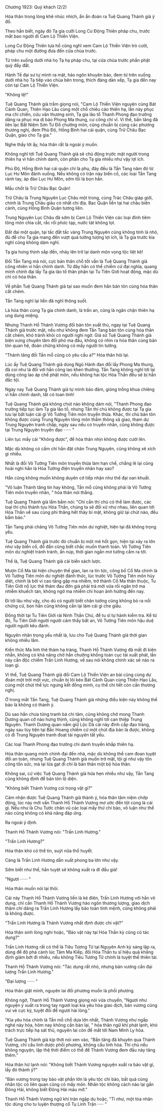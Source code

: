 




Chương 1923: Quý khách (2/2)


Hóa thân trong lòng khẽ nhúc nhích, ẩn ẩn đoán ra Tuệ Quang Thánh giả ý đồ.

Theo hắn biết, ngày đó Tạ gia cưỡi Long Cư Động Thiên pháp chu, trước mắt bao người đi Cam Lộ Thiền Viện.

Long Cư Động Thiên tựa hồ cũng nghĩ xem Cam Lộ Thiền Viện trò cười, pháp chu một đường đưa đến cửa chùa trước.

Từ trên xuống dưới nhà họ Tạ hạ pháp chu, tại cửa chùa trước phần phật quỳ đầy đất.

Hành Tế đại sư tự mình ra mặt, hảo ngôn khuyên bảo, đem từ trên xuống dưới nhà họ Tạ tiếp vào chùa bên trong, thích đáng dàn xếp, Tạ gia đến nay còn tại Cam Lộ Thiền Viện.

"Không tệ!"

Tuệ Quang Thánh giả trầm giọng nói, "Cam Lộ Thiền Viện nguyện cùng Bát Cảnh Quan, Thiên Hạo Lâu cùng một chỗ chiêu cáo thiên hạ, lần này phục ma chi chiến, cứu vãn thương sinh, Tạ gia lão tổ Thanh Phong đạo trưởng dâng ra phục ma dị bảo Phong Ma thung, cư công chí vĩ. Vì thế, bần tăng đã liên lạc Bất Niệm Sơn Tư Đồ chưởng môn, cũng chuẩn bị cùng các phương thương nghị, đem Phù Độ, Hồng Bình hai cái quận, cùng Trữ Châu Bạc Quận, giao cho Tạ gia."

Nghe thấy lời ấy, hóa thân rất là ngoài ý muốn.

Không nghĩ tới Tuệ Quang Thánh giả sẽ chủ động trước mặt người trong thiên hạ vì hắn chính danh, còn phân cho Tạ gia nhiều như vậy lợi ích.

Phù Độ, Hồng Bình hai cái quận chỉ là phụ, đây đều là Tần Tang năm đó từ Lục Hư Môn đánh xuống. Nếu không có trận này biến cố, các loại Tần Tang rảnh tay, áp đảo Lục Hư Môn, sớm tối là bọn hắn.

Mấu chốt là Trữ Châu Bạc Quận!

Trữ Châu là Trung Nguyên Lục Châu một trong, cùng Trác Châu giáp giới, chính là Trung Châu giàu có nhất chi địa. Bạc Quận liền tại hai châu biên cảnh, cùng Hồng Bình Quận tương liên.

Trung Nguyên Lục Châu đã sớm bị Cam Lộ Thiền Viện các loại đỉnh tiêm tông môn chia cắt, rắc rối phức tạp, nước tát không lọt.

Đất đai một quận, tại tấc đất tấc vàng Trung Nguyên cũng không tính là nhỏ, đủ để cho Tạ gia mang đến vượt quá tưởng tượng lợi ích, là Tạ gia trước kia nghĩ cũng không dám nghĩ.

Tạ gia hưng thịnh sắp đến, nhảy lên trở lại danh môn vọng tộc liệt kê!

Đối Tần Tang mà nói, cực bản thân chỗ tốt vẫn là Tuệ Quang Thánh giả công nhiên vì hắn chính danh. Từ đây hắn có thể chiếm cứ đại nghĩa, quang minh chính đại lấy Tạ gia lão tổ thân phận tại Tu Tiên Giới hoạt động, mặc dù chỉ có hóa thân.

Về phần Tuệ Quang Thánh giả tại sao muốn đem hắn bản tôn cùng hóa thân cắt chém.

Tần Tang nghĩ lại liền đã nghĩ thông suốt.

Là hóa thân cùng Tạ gia chính danh, là trấn an, cũng là ngăn chặn thiên hạ ung dung miệng.

Nhưng Thanh Hồ Thánh Vương đối bản tôn xuất thủ, ngay tại Tuệ Quang Thánh giả trước mặt, nếu như không đem Tần Tang bản tôn cùng hóa thân cắt chém, khó tránh khỏi có người nghi ngờ. Giả sử Tuệ Quang Thánh giả biện xưng chuyên tâm đối phó ma đầu, không có nhìn ra hóa thân cùng bản tôn quan hệ, đoán chừng không có mấy người tin tưởng.

"Thánh tăng đối Tần mỗ cũng có yêu cầu a?" Hóa thân hỏi lại.

Lúc ấy Tuệ Quang Thánh giả dùng Ngũ Hành đan đổi lấy Phong Ma thung, đã coi như là đối với hắn công lao khen thưởng. Tần Tang không nghĩ tới lại dùng công lao áp chế phật môn, nếu không hai tộc Hóa Thần đều sẽ bị hắn đắc tội.

Ngày nay Tuệ Quang Thánh giả tự mình bảo đảm, gióng trống khua chiêng vì hắn chính danh, tất có toan tính!

Tuệ Quang Thánh giả không chút nào không dám nói, "Thanh Phong đạo trưởng tiếp tục làm Tạ gia lão tổ, nhưng Tần thí chủ không được tại Tạ gia lưu lại bất luận cái gì Vô Tướng Tiên môn truyền thừa. Khác, thí chủ bản tôn không được cùng Trung Nguyên tông môn thầm thông xã giao, tham dự Trung Nguyên tranh chấp, ngày sau nếu có truyền nhân, cũng không được tại Trung Nguyên truyền đạo ······ "

Liên tục mấy cái "Không được", để hóa thân nhịn không được cười lên.

Mặc dù không có cấm chỉ hắn đặt chân Trung Nguyên, cũng không xê xích gì nhiều.

Nhất là đối Vô Tướng Tiên môn truyền thừa làm hạn chế, chẳng lẽ lại cũng hoài nghi hắn là Hỏa Tướng điện truyền nhân hay sao?

Hắn cũng không muốn không duyên cớ tiếp nhận như thế đại oan khuất.

"Vô luận Thánh tăng tin hay không, Tần mỗ cũng không phải là Vô Tướng Tiên môn truyền nhân, " hóa thân nói thẳng.

Tuệ Quang Thánh giả lẩm bẩm nói: "Chỉ cần thí chủ có thể làm được, các loại thí chủ thành tựu Hóa Thần, chúng ta sẽ đối xử như nhau, liên quan tới Hóa Thần về sau cùng phi thăng hết thảy bí mật, không giữ lại chút nào, đều bẩm báo."

Tần Tang phải chăng Vô Tướng Tiên môn dư nghiệt, hiện tại đã không trọng yếu.

Tuệ Quang Thánh giả trước đó chuẩn bị một mẻ hốt gọn, hiện tại xảy ra lớn như vậy biến cố, đồ đần cũng biết chắc muốn thanh toán. Vô Tướng Tiên môn dư nghiệt tránh tránh, ẩn núp, thời gian ngắn mơ tưởng cầm ra tới.

Thế là, Tuệ Quang Thánh giả cải biến sách lược.

Mượn Cổ Ma tái hiện chuyện thế gian, lan ra tin tức, công bố Cổ Ma chính là Vô Tướng Tiên môn dư nghiệt đánh thức, lúc trước Vô Tướng Tiên môn hủy diệt, chính là bởi vì cao tầng gặp ma nhiễm, trở thành Cổ Ma thân thuộc, Tu Tiên Giới nỗ lực thê thảm đau đớn giá phải trả mới vừa rồi ngăn trở ma nhiễm khuếch tán, không ngờ ma nhiễm chi hoạn ảnh hưởng đến nay.

Đi tới lâu như vậy, cho dù có người biết chân tướng cũng không bỏ ra nổi chứng cứ, bọn hắn cũng không cần lại làm cái gì che giấu.

Đồng thời tại Tu Tiên Giới rải Ninh Thần Chú, để tu sĩ tự hành kiểm tra. Kể từ đó, Tu Tiên Giới người người cảm thấy bất an, Vô Tướng Tiên môn hậu duệ người người kêu đánh.

Nguyên nhân trọng yếu nhất là, lưu cho Tuệ Quang Thánh giả thời gian không nhiều lắm.

Kiến thức Ma linh thê thảm hạ tràng, Thanh Hồ Thánh Vương đã mất đi kiên nhẫn, không có khả năng chờ hắn chưởng khống toàn cục tái xuất phát, lần này cần độc chiếm Trấn Linh Hương, về sau nói không chính xác sẽ náo ra loạn gì.

Vì thế, Tuệ Quang Thánh giả đối Cam Lộ Thiền Viện an bài cũng cùng dự đoán một trời một vực, chuẩn bị lôi kéo Bát Cảnh Quan cùng Thiên Hạo Lâu, cùng một chút thế lực ngưng kết đồng minh, cụ thể chi tiết còn cần thương nghị.

Ở trong mắt Tần Tang, Tuệ Quang Thánh giả những điều kiện này không thể bảo là không có thành ý.

Dù sao hắn chưa từng tranh bá chi tâm, cũng không chờ mong Thanh Dương quan cỡ nào hưng thịnh, cũng không nghĩ tới can thiệp Trung Nguyên. Thanh Dương quan nắm giữ Lộc Dã cái này đỉnh cấp đạo tràng, ngày sau tùy tiện tại Bắc Hoang chiếm cứ một chút địa bàn là được, không có đi Trung Nguyên tranh đoạt tài nguyên tất yếu.

Các loại Thanh Phong đạo trưởng chi danh truyền khắp thiên hạ.

Hóa thân quang minh chính đại đến nhà, mặc dù không thể cam đoan tuyệt đối an toàn, nhưng Tuệ Quang Thánh giả muốn trở mặt, tội gì như vậy tốn công tốn sức, mà lại lừa gạt đi chỉ là bản thân một bộ hóa thân.

Không sai, cứ việc Tuệ Quang Thánh giả hứa hẹn nhiều như vậy, Tần Tang cũng không định để bản tôn lộ diện.

"Không biết Thánh Vương coi trọng vật gì?"

Cảm nhận được Tuệ Quang Thánh giả thành ý, hóa thân tâm niệm chớp động, lúc này mới vấn Thanh Hồ Thánh Vương mơ ước đến tột cùng là cái gì. Nếu như là Chu Tước chân vũ các loại mấy thứ chí bảo, vô luận như thế nào cũng không có khả năng đáp ứng.

Ra ngoài ý định.

Thanh Hồ Thánh Vương nói: "Trấn Linh Hương."

"Trấn Linh Hương?"

Hóa thân khó có thể tin, suýt nữa thổ huyết.

Càng là Trấn Linh Hương dẫn xuất phong ba lớn như vậy.

Sớm biết như thế, hắn tuyệt sẽ không xuất ra đi đấu giá!

"Ngươi ······ "

Hóa thân muốn nói lại thôi.

Cái này Thanh Hồ Thánh Vương liền là kẻ điên, Trấn Linh Hương với hắn vô dụng, chỉ cần Thanh Hồ Thánh Vương hảo ngôn thương lượng, giao dịch thậm chí dâng ra Trấn Linh Hương lấy bảo toàn tính mệnh, cũng không phải là không được.

"Trấn Linh Hương là Thánh Vương nhất định được chi vật?"

Hóa thân sinh lòng nghi hoặc, "Bảo vật này tại Hóa Thần kỳ cũng có tác dụng?"

Trấn Linh Hương rất có thể là Tiêu Tương Tử tại Nguyên Anh kỳ sáng lập ra, dùng để độ phá cảnh lúc Tâm Ma Kiếp, đối Hóa Thần tu sĩ hiệu quả khẳng định giảm bớt đi nhiều, nếu không Tiêu Tương Tử chính là tuyệt thế thiên tài.

Thanh Hồ Thánh Vương nói: "Tác dụng rất nhỏ, nhưng bản vương cần đại lượng Trấn Linh Hương."

"Đại lượng ······ "

Hóa thân giật mình, nguyên lai đối phương muốn là phối phương.

Không ngờ, Thanh Hồ Thánh Vương giọng nói vừa chuyển, "Ngươi như nguyện ý xuất ra trong tay ngươi loại kia yêu hỏa giao dịch, bản vương cũng vui vẻ cực kỳ, tuyệt đối để ngươi hài lòng."

"Kia yêu hỏa chính là Tần mỗ chỗ dựa lớn nhất, Thánh Vương như ngấp nghé này hỏa, hôm nay không cần bàn lại, " hóa thân ngữ khí phát lạnh, khó trách trực tiếp hạ sát thủ, nguyên lai còn để mắt tới Nam Minh Ly hỏa.

Tuệ Quang Thánh giả kịp thời nói xen vào, "Bần tăng đã khuyên qua Thánh Vương, chỉ cầu linh dược phối phương, không cầu linh hỏa. Thí chủ nếu không nguyện, lập thệ thời điểm có thể để Thánh Vương đem đầu này tăng thêm."

Hóa thân hừ lạnh nói: "Không biết Thánh Vương nguyện xuất ra bảo vật gì, lấy đó thành ý?"

"Bản vương trong tay bảo vật phần lớn là yêu tộc chí bảo, bất quá cùng nhân tộc có liên quan cũng có mấy món. Nhân tộc không cách nào lại gần Đông Hải, không biết Đông Hải màu mỡ."

Thanh Hồ Thánh Vương ngữ khí tràn ngập dụ hoặc, "Tỉ như, một tòa nhân tộc dùng cho tu luyện thượng cổ Tụ Linh Trận ····· "




